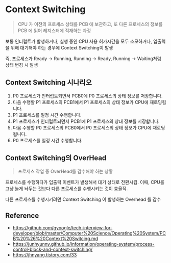 # Context Switching

> CPU 가 이전의 프로세스 상태를 PCB 에  보관하고, 또 다른 프로세스의 정보를 PCB 에 읽어 레지스터에 적재하는 과정

보통 인터럽트가 발생하거나, 실행 중인 CPU 사용 허가시간을 모두 소모하거나, 입출력을 위해 대기해야 하는 경우에 Context Switching이 발생

즉, 프로세스가 Ready → Running, Running → Ready, Running → Waiting처럼 상태 변경 시 발생

## Context Switching 시나리오

1. P0 프로세스가 인터럽트되면서 PCB0에 P0 프로세스의 상태 정보를 저장합니다.
2. 다음 수행할 P1 프로세스의 PCB1에서 P1 프로세스의 상태 정보가 CPU에 재로딩됩니다.
3. P1 프로세스를 일정 시간 수행합니다.
4. P1 프로세스가 인터럽트되면서 PCB1에 P1 프로세스의 상태 정보를 저장합니다.
5. 다음 수행할 P0 프로세스의 PCB0에서 P0 프로세스의 상태 정보가 CPU에 재로딩됩니다.
6. P0 프로세스를 일정 시간 수행합니다.

## Context Switching의 OverHead

> 프로세스 작업 중 OverHead를 감수해야 하는 상황

프로세스를 수행하다가 입출력 이벤트가 발생해서 대기 상태로 전환시킴.
이때, CPU를 그냥 놀게 놔두는 것보다 다른 프로세스를 수행시키는 것이 효율적.

다른 프로세스를 수행시키려면 Context Switching 이 발생하는 Overhead 를 감수

## Reference

- <https://github.com/gyoogle/tech-interview-for-developer/blob/master/Computer%20Science/Operating%20System/PCB%20%26%20Context%20Switcing.md>
- <https://junhyunny.github.io/information/operating-system/process-control-block-and-context-switching/>
- <https://jhnyang.tistory.com/33>